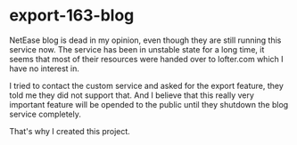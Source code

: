 # export-163-blog

NetEase blog is dead in my opinion, even though they are still running this service now. The service has been in unstable state for a long time, it seems that most of their resources were handed over to lofter.com which I have no interest in. 

I tried to contact the custom service and asked for the export feature, they told me they did not support that. And I believe that this really very important feature will be opended to the public until they shutdown the blog service completely. 

That's why I created this project.
